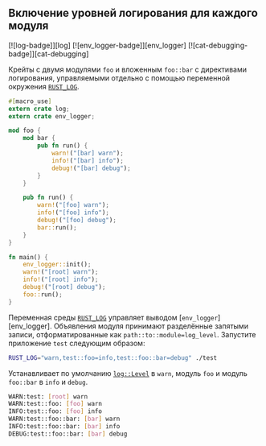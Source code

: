 ## Включение уровней логирования для каждого модуля

[![log-badge]][log] [![env_logger-badge]][env_logger] [![cat-debugging-badge]][cat-debugging]

Крейты с двумя модулями `foo` и вложенным `foo::bar` с директивами логирования, 
управляемыми отдельно с помощью переменной окружения [`RUST_LOG`].

```rust
#[macro_use]
extern crate log;
extern crate env_logger;

mod foo {
    mod bar {
        pub fn run() {
            warn!("[bar] warn");
            info!("[bar] info");
            debug!("[bar] debug");
        }
    }

    pub fn run() {
        warn!("[foo] warn");
        info!("[foo] info");
        debug!("[foo] debug");
        bar::run();
    }
}

fn main() {
    env_logger::init();
    warn!("[root] warn");
    info!("[root] info");
    debug!("[root] debug");
    foo::run();
}
```

Переменная среды [`RUST_LOG`] управляет выводом [`env_logger`][env_logger].
Объявления модуля принимают разделённые запятыми записи, отформатированные как
`path::to::module=log_level`. Запустите приложение `test` следующим образом:

```bash
RUST_LOG="warn,test::foo=info,test::foo::bar=debug" ./test
```

Устанавливает по умолчанию [`log::Level`] в `warn`, модуль `foo` и модуль `foo::bar` в `info` и `debug`.

```bash
WARN:test: [root] warn
WARN:test::foo: [foo] warn
INFO:test::foo: [foo] info
WARN:test::foo::bar: [bar] warn
INFO:test::foo::bar: [bar] info
DEBUG:test::foo::bar: [bar] debug
```

[`log::Level`]: https://docs.rs/log/*/log/enum.Level.html
[`RUST_LOG`]: https://docs.rs/env_logger/*/env_logger/#enabling-logging
